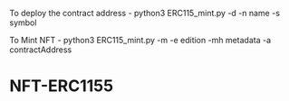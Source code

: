 To deploy the contract address - python3 ERC115_mint.py -d -n name -s symbol

To Mint NFT - python3 ERC115_mint.py -m -e edition -mh metadata -a contractAddress

# NFT-ERC1155
